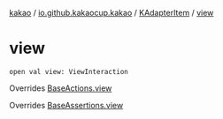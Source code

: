 [kakao](../../index.md) / [io.github.kakaocup.kakao](../index.md) / [KAdapterItem](index.md) / [view](./view.md)

# view

`open val view: ViewInteraction`

Overrides [BaseActions.view](../-base-actions/view.md)

Overrides [BaseAssertions.view](../-base-assertions/view.md)

